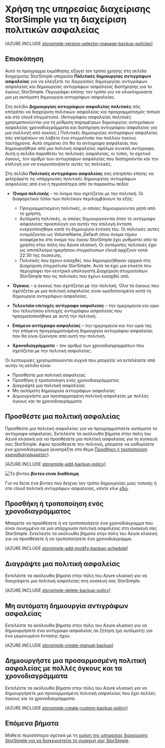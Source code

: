 <properties 
   pageTitle="Διαχειριστείτε τις πολιτικές δημιουργίας αντιγράφων ασφαλείας StorSimple | Microsoft Azure"
   description="Εξηγεί πώς μπορείτε να χρησιμοποιήσετε την υπηρεσία διαχείρισης StorSimple για να δημιουργήσετε και να διαχειριστείτε μη αυτόματη δημιουργία αντιγράφων ασφαλείας, χρονοδιαγράμματα δημιουργίας αντιγράφων ασφαλείας και διατήρηση αντιγράφου ασφαλείας."
   services="storsimple"
   documentationCenter="NA"
   authors="SharS"
   manager="carmonm"
   editor=""/>
<tags 
   ms.service="storsimple"
   ms.devlang="NA"
   ms.topic="article"
   ms.tgt_pltfrm="NA"
   ms.workload="TBD"
   ms.date="05/10/2016"
   ms.author="v-sharos"/>

# <a name="use-the-storsimple-manager-service-to-manage-backup-policies"></a>Χρήση της υπηρεσίας διαχείρισης StorSimple για τη διαχείριση πολιτικών ασφαλείας

[AZURE.INCLUDE [storsimple-version-selector-manage-backup-policies](../../includes/storsimple-version-selector-manage-backup-policies.md)]

## <a name="overview"></a>Επισκόπηση

Αυτό το πρόγραμμα εκμάθησης εξηγεί τον τρόπο χρήσης στη σελίδα διαχείρισης StorSimple υπηρεσία **Πολιτικές δημιουργίας αντιγράφων ασφαλείας** για να ελέγξετε τις διεργασίες δημιουργίας αντιγράφων ασφαλείας και δημιουργίας αντιγράφων ασφαλείας διατήρησης για το όγκους StorSimple. Περιγράφει επίσης τον τρόπο για να ολοκληρώσετε μια μη αυτόματη δημιουργία αντιγράφων ασφαλείας.

Στη σελίδα **Δημιουργίας αντιγράφων ασφαλείας πολιτικές** σάς επιτρέπει να διαχείριση πολιτικών ασφαλείας και προγραμματισμός τοπικά και στο cloud στιγμιότυπα. (Αντιγράφου ασφαλείας πολιτικές χρησιμοποιούνται για τη ρύθμιση παραμέτρων δημιουργίας αντιγράφων ασφαλείας χρονοδιαγράμματα και διατήρηση αντιγράφου ασφαλείας για μια συλλογή από όγκους.) Πολιτικές δημιουργίας αντιγράφων ασφαλείας σάς επιτρέπουν να λάβετε ένα στιγμιότυπο του πολλών όγκους ταυτόχρονα. Αυτό σημαίνει ότι θα τα αντίγραφα ασφαλείας που δημιουργήθηκε από μια πολιτική ασφαλείας σφάλμα συνεπή αντίγραφα. Αυτή η σελίδα παραθέτει τις πολιτικές ασφαλείας, οι τύποι, το σχετικό όγκους, τον αριθμό των αντιγράφων ασφαλείας που διατηρούνται και την επιλογή για να ενεργοποιήσετε αυτές τις πολιτικές.

Στη σελίδα **Πολιτικές αντιγράφου ασφαλείας** σας επιτρέπει επίσης να φιλτράρετε τις υπάρχουσες πολιτικές δημιουργίας αντιγράφων ασφαλείας από ένα ή περισσότερα από τα παρακάτω πεδία:

- **Όνομα πολιτικής** – το όνομα που σχετίζεται με την πολιτική. Οι διαφορετικοί τύποι των πολιτικών περιλαμβάνουν τα εξής:

   - Προγραμματισμένη πολιτικές, οι οποίες δημιουργούνται ρητά από το χρήστη.
   - Αυτόματη πολιτικές, οι οποίες δημιουργούνται όταν το αντίγραφο ασφαλείας προεπιλογή για αυτήν την επιλογή ένταση ενεργοποιήθηκε κατά τη δημιουργία ένταση του. Οι πολιτικές αυτές ονομάζονται ως VolumeName_Default όπου όνομα τόμου αναφέρεται στο όνομα του όγκου StorSimple έχει ρυθμιστεί από το χρήστη στην πύλη του Azure κλασική. Οι αυτόματες πολιτικές έχει ως αποτέλεσμα ημερήσιου στιγμιότυπων cloud αρχίζουν κατά 22:30 της συσκευής.
   - Πολιτικές που έχουν εισαχθεί, που δημιουργήθηκαν αρχικά στη Διαχείριση στιγμιότυπο StorSimple. Αυτά τα έχει μια ετικέτα που περιγράφει τον κεντρικό υπολογιστή Διαχείριση στιγμιοτύπων StorSimple που τις πολιτικές που έχουν εισαχθεί από.

- **Όγκους** – η όγκους που σχετίζεται με την πολιτική. Όλα τα όγκους που σχετίζεται με μια πολιτική ασφαλείας είναι ομαδοποιημένα κατά τη δημιουργία αντιγράφων ασφαλείας.

- **Τελευταίο επιτυχές αντίγραφο ασφαλείας** – την ημερομηνία και ώρα του τελευταίου επιτυχής αντιγράφου ασφαλείας που πραγματοποιήθηκε με αυτή την πολιτική.

- **Επόμενο αντίγραφο ασφαλείας** – την ημερομηνία και την ώρα της την επόμενη προγραμματισμένη δημιουργία αντιγράφου ασφαλείας που θα είναι ξεκίνησε από αυτή την πολιτική.

- **Χρονοδιαγράμματα** – τον αριθμό των χρονοδιαγραμμάτων που σχετίζεται με την πολιτική ασφαλείας.

Οι λειτουργίες χρησιμοποιούνται συχνά που μπορείτε να εκτελέσετε από αυτήν τη σελίδα είναι:

- Προσθέστε μια πολιτική ασφαλείας 
- Προσθήκη ή τροποποίηση ενός χρονοδιαγράμματος 
- Διαγράψτε μια πολιτική ασφαλείας 
- Μη αυτόματη δημιουργία αντιγράφων ασφαλείας 
- Δημιουργήστε μια προσαρμοσμένη πολιτική ασφαλείας με πολλές όγκους και τα χρονοδιαγράμματα 

## <a name="add-a-backup-policy"></a>Προσθέστε μια πολιτική ασφαλείας

Προσθέστε μια πολιτική ασφαλείας για να προγραμματίσετε αυτόματα τα αντίγραφα ασφαλείας. Εκτελέστε τα ακόλουθα βήματα στην πύλη του Azure κλασική για να προσθέσετε μια πολιτική ασφαλείας για τη συσκευή σας StorSimple. Αφού προσθέσετε την πολιτική, μπορείτε να καθορίσετε ένα χρονοδιάγραμμα (ανατρέξτε στο θέμα [Προσθήκη ή τροποποίηση χρονοδιαγράμματος](#add-or-modify-a-schedule)).

[AZURE.INCLUDE [storsimple-add-backup-policy](../../includes/storsimple-add-backup-policy.md)]

![Το βίντεο](./media/storsimple-manage-backup-policies/Video_icon.png) **βίντεο είναι διαθέσιμη**

Για να δείτε ένα βίντεο που δείχνει τον τρόπο δημιουργίας μιας τοπικής ή στο cloud πολιτική αντιγράφων ασφαλείας, κάντε κλικ [εδώ](https://azure.microsoft.com/documentation/videos/create-storsimple-backup-policies/).


## <a name="add-or-modify-a-schedule"></a>Προσθήκη ή τροποποίηση ενός χρονοδιαγράμματος

Μπορείτε να προσθέσετε ή να τροποποιήσετε ένα χρονοδιάγραμμα που είναι συνημμένα σε μια υπάρχουσα πολιτική ασφαλείας στη συσκευή σας StorSimple. Εκτελέστε τα ακόλουθα βήματα στην πύλη του Azure κλασική για να προσθέσετε ή να τροποποιήσετε ένα χρονοδιάγραμμα.

[AZURE.INCLUDE [storsimple-add-modify-backup-schedule](../../includes/storsimple-add-modify-backup-schedule.md)]

## <a name="delete-a-backup-policy"></a>Διαγράψτε μια πολιτική ασφαλείας

Εκτελέστε τα ακόλουθα βήματα στην πύλη του Azure κλασική για να διαγράψετε μια πολιτική ασφαλείας στη συσκευή σας StorSimple.

[AZURE.INCLUDE [storsimple-delete-backup-policy](../../includes/storsimple-delete-backup-policy.md)]


## <a name="take-a-manual-backup"></a>Μη αυτόματη δημιουργία αντιγράφων ασφαλείας

Εκτελέστε τα ακόλουθα βήματα στην πύλη του Azure κλασική για να δημιουργήσετε ένα αντίγραφο ασφαλείας σε ζήτηση (μη αυτόματη) για ένα μεμονωμένο έντασης ήχου.

[AZURE.INCLUDE [storsimple-create-manual-backup](../../includes/storsimple-create-manual-backup.md)]

## <a name="create-a-custom-backup-policy-with-multiple-volumes-and-schedules"></a>Δημιουργήστε μια προσαρμοσμένη πολιτική ασφαλείας με πολλές όγκους και τα χρονοδιαγράμματα

Εκτελέστε τα ακόλουθα βήματα στην πύλη του Azure κλασική για να δημιουργήσετε μια προσαρμοσμένη πολιτική ασφαλείας που έχει πολλές όγκους και τα χρονοδιαγράμματα.

[AZURE.INCLUDE [storsimple-create-custom-backup-policy](../../includes/storsimple-create-custom-backup-policy.md)]


## <a name="next-steps"></a>Επόμενα βήματα

Μάθετε περισσότερα σχετικά με τη [χρήση της υπηρεσίας διαχείρισης StorSimple για να διαχειριστείτε τη συσκευή σας StorSimple](storsimple-manager-service-administration.md).
